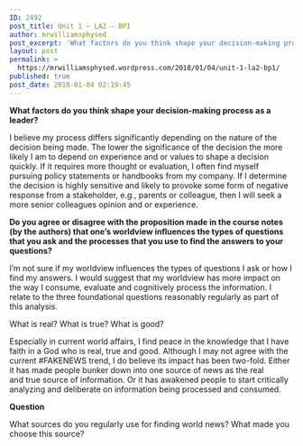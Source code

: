 ```yaml
---
ID: 2492
post_title: Unit 1 – LA2 – BP1
author: mrwilliamsphysed
post_excerpt: 'What factors do you think shape your decision-making process as a leader? I believe my process differs significantly depending on the nature of the decision being made. The lower the significance of the decision the more likely I am to depend on experience and or values to shape a decision quickly. If it requires more &hellip; <a href="https://mrwilliamsphysed.wordpress.com/2018/01/04/unit-1-la2-bp1/">Continue reading <span>Unit 1 &ndash; LA2 &ndash;&nbsp;BP1</span></a><img alt="" border="0" src="https://pixel.wp.com/b.gif?host=mrwilliamsphysed.wordpress.com&amp;blog=67148074&amp;post=833&amp;subd=mrwilliamsphysed&amp;ref=&amp;feed=1" width="1" height="1">'
layout: post
permalink: >
  https://mrwilliamsphysed.wordpress.com/2018/01/04/unit-1-la2-bp1/
published: true
post_date: 2018-01-04 02:19:45
---
```

<strong>What factors do you</strong> <strong>think shape your decision-making process as a leader?</strong>

I believe my process differs significantly depending on the nature of the decision being made. The lower the significance of the decision the more likely I am to depend on experience and or values to shape a decision quickly. If it requires more thought or evaluation, I often find myself pursuing policy statements or handbooks from my company. If I determine the decision is highly sensitive and likely to provoke some form of negative response from a stakeholder, e.g., parents or colleague, then I will seek a more senior colleagues opinion and or experience.

<strong>Do you agree or disagree with the proposition made in the course notes (by the authors) that one’s worldview influences the types of questions that you ask and the processes that you use to find the answers to your questions?</strong>

I&#8217;m not sure if my worldview influences the types of questions I ask or how I find my answers. I would suggest that my worldview has more impact on the way I consume, evaluate and cognitively process the information. I relate to the three foundational questions reasonably regularly as part of this analysis.

What is real? What is true? What is good?

Especially in current world affairs, I find peace in the knowledge that I have faith in a God who is real, true and good. Although I may not agree with the current #FAKENEWS trend, I do believe its impact has been two-fold. Either it has made people bunker down into one source of news as the real and true source of information. Or it has awakened people to start critically analyzing and deliberate on information being processed and consumed.

<strong>Question</strong>

What sources do you regularly use for finding world news? What made you choose this source?

<br />  <a rel="nofollow" href="http://feeds.wordpress.com/1.0/gocomments/mrwilliamsphysed.wordpress.com/833/"><img alt="" border="0" src="http://feeds.wordpress.com/1.0/comments/mrwilliamsphysed.wordpress.com/833/" /></a> <img alt="" border="0" src="https://pixel.wp.com/b.gif?host=mrwilliamsphysed.wordpress.com&#038;blog=67148074&%23038;post=833&%23038;subd=mrwilliamsphysed&%23038;ref=&%23038;feed=1" width="1" height="1" />